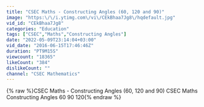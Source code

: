 ```yaml
---
title: "CSEC Maths - Constructing Angles (60, 120 and 90)"
image: "https:\/\/i.ytimg.com\/vi\/CEkBhaa7Jg8\/hqdefault.jpg"
vid_id: "CEkBhaa7Jg8"
categories: "Education"
tags: ["CSEC","Maths","Constructing Angles"]
date: "2022-05-09T23:14:04+03:00"
vid_date: "2016-06-15T17:46:46Z"
duration: "PT9M15S"
viewcount: "18365"
likeCount: "384"
dislikeCount: ""
channel: "CSEC Mathematics"
---
```

{% raw %}CSEC Maths - Constructing Angles (60, 120 and 90) CSEC Maths Constructing Angles 60 90 120{% endraw %}
